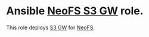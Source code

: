 Ansible [NeoFS S3 GW][neofs-s3-gw] role.
=========

This role deploys [S3 GW][neofs-s3-gw] for [NeoFS][neofs].

[neofs-s3-gw]: https://github.com/nspcc-dev/neofs-s3-gw
[neofs]:       https://fs.neo.org
